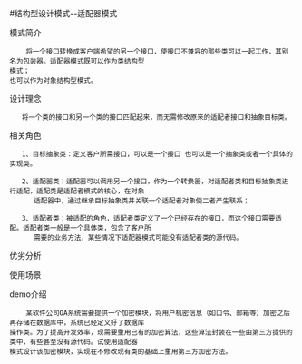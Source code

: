 #结构型设计模式--适配器模式

模式简介
    
        将一个接口转换成客户端希望的另一个接口，使接口不兼容的那些类可以一起工作，其别名为包装器。适配器模式既可以作为类结构型
    模式；
    也可以作为对象结构型模式。

设计理念
        
       将一个类的接口和另一个类的接口匹配起来，而无需修改原来的适配者接口和抽象目标类。

相关角色

       1、目标抽象类：定义客户所需接口，可以是一个接口 也可以是一个抽象类或者一个具体的实现类。
       
       2、适配器类：适配器可以调用另一个接口，作为一个转换器，对适配者类和目标抽象类进行适配，适配类是适配者模式的核心，在对象
          适配器中，通过继承目标抽象类并关联一个适配者对象使二者产生联系；
       
       3、适配者类：被适配的角色，适配者类定义了一个已经存在的接口，而这个接口需要适配。适配者类一般是一个具体类，包含了客户所
          需要的业务方法，某些情况下适配器模式可能没有适配者类的源代码。

优劣分析

使用场景

demo介绍

        某软件公司OA系统需要提供一个加密模块，将用户机密信息（如口令、邮箱等）加密之后再存储在数据库中，系统已经定义好了数据库
    操作类。为了提高开发效率，现需要重用已有的加密算法，这些算法封装在一些由第三方提供的类中，有些甚至没有源代码。试使用适配器
    模式设计该加密模块，实现在不修改现有类的基础上重用第三方加密方法。